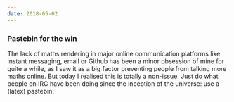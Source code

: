 ```yaml
---
date: 2018-05-02
---
```

### Pastebin for the win
The lack of maths rendering in major online communication platforms like instant messaging, email or Github has been a minor obsession of mine for quite a while, as I saw it as a big factor preventing people from talking more maths online. But today I realised this is totally a non-issue. Just do what people on IRC have been doing since the inception of the universe: use a (latex) pastebin.
